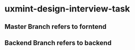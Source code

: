 # uxmint-design-interview-task

## Master Branch refers to forntend 
## Backend Branch refers to backend
